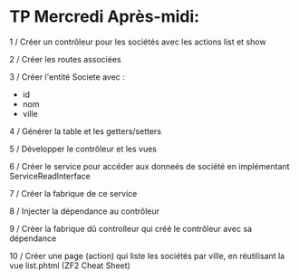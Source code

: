TP Mercredi Après-midi:
=====================

1 / Créer un contrôleur pour les sociétés avec les actions list et show

2 / Créer les routes associées


3 / Créer l'entité Societe avec :
- id
- nom
- ville

4 / Générer la table et les getters/setters

5 / Développer le contrôleur et les vues

6 / Créer le service pour accéder aux donneés de société en implémentant ServiceReadInterface

7 / Créer la fabrique de ce service

8 / Injecter la dépendance au contrôleur

9 / Créer la fabrique dû controlleur qui créé le contrôleur avec sa dépendance

10 / Créer une page (action) qui liste les sociétés par ville, en réutilisant la vue list.phtml (ZF2 Cheat Sheet)